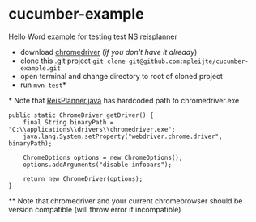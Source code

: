 # cucumber-example
Hello Word example for testing test NS reisplanner

* download [chromedriver](https://chromedriver.chromium.org/downloads) (_if you don't have it already_) 
* clone this .git project 
`git clone git@github.com:mpleijte/cucumber-example.git`
* open terminal and change directory to root of cloned project
* run `mvn test`*


\* Note that [ReisPlanner.java](https://github.com/mpleijte/cucumber-example/blob/master/src/test/java/step_definitions/ReisPlanner.java) has hardcoded path to chromedriver.exe
```
public static ChromeDriver getDriver() {
    final String binaryPath = "C:\\applications\\drivers\\chromedriver.exe";
    java.lang.System.setProperty("webdriver.chrome.driver", binaryPath);

    ChromeOptions options = new ChromeOptions();
    options.addArguments("disable-infobars");

    return new ChromeDriver(options);
} 
```
\** Note that chromedriver and your current chromebrowser should be version compatible (will throw error if incompatible) 

